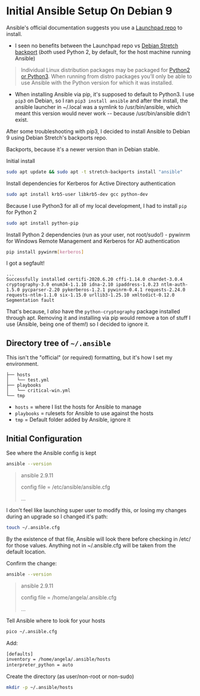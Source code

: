 # Initial Ansible Setup On Debian 9
Ansible's official documentation suggests you use a [Launchpad repo](https://docs.ansible.com/ansible/latest/installation_guide/intro_installation.html#installing-ansible-on-debian) to install.

- I seen no benefits between the Launchpad repo vs [Debian Stretch backport](https://packages.debian.org/stretch-backports/ansible) (*both* used Python 2, by default, for the host machine running Ansible)
> Individual Linux distribution packages may be packaged for [Python2 or Python3](https://docs.ansible.com/ansible/latest/reference_appendices/python_3_support.html). When running from distro packages you’ll only be able to use Ansible with the Python version for which it was installed.

- When installing Ansible via pip, it's supposed to default to Python3.  I use `pip3` on Debian, so I ran `pip3 install ansible` and after the install, the ansible launcher in ~/.local was a symlink to /usr/bin/ansible, which meant this version would never work -- because /usr/bin/ansible didn't exist.

After some troubleshooting with pip3, I decided to install Ansible to Debian 9 using Debian Stretch's backports repo.

Backports, because it's a newer version than in Debian stable.

Initial install
```bash
sudo apt update && sudo apt -t stretch-backports install "ansible"
```

Install dependencies for Kerberos for Active Directory authentication
```bash
sudo apt install krb5-user libkrb5-dev gcc python-dev
```

Because I use Python3 for all of my local development, I had to install `pip` for Python 2
```bash
sudo apt install python-pip
```

Install Python 2 dependencies (run as your user, not root/sudo!) - pywinrm for Windows Remote Management and Kerberos for AD authentication
```bash
pip install pywinrm[kerberos]
```
I got a segfault!
```text
...
Successfully installed certifi-2020.6.20 cffi-1.14.0 chardet-3.0.4 cryptography-3.0 enum34-1.1.10 idna-2.10 ipaddress-1.0.23 ntlm-auth-1.5.0 pycparser-2.20 pykerberos-1.2.1 pywinrm-0.4.1 requests-2.24.0 requests-ntlm-1.1.0 six-1.15.0 urllib3-1.25.10 xmltodict-0.12.0
Segmentation fault
```
That's because, I *also* have the `python-cryptography` package installed through apt.  Removing it and installing via pip would remove a ton of stuff I use (Ansible, being one of them!) so I decided to ignore it.

## Directory tree of `~/.ansible`
This isn't the "official" (or required) formatting, but it's how I set my environment.
```text
├── hosts
│   └── test.yml
├── playbooks
│   └── critical-win.yml
└── tmp
```
- `hosts` = where I list the hosts for Ansible to manage
- `playbooks` = rulesets for Ansible to use against the hosts
- `tmp` = Default folder added by Ansible, ignore it

## Initial Configuration
See where the Ansible config is kept
```bash
ansible --version
```
> ansible 2.9.11
>
>  config file = /etc/ansible/ansible.cfg
>
> ...

I don't feel like launching super user to modify this, or losing my changes during an upgrade so I changed it's path:
```bash
touch ~/.ansible.cfg
```
By the existence of that file, Ansible will look there before checking in /etc/ for those values.  Anything not in ~/.ansible.cfg will be taken from the default location.

Confirm the change:
```bash
ansible --version
```
> ansible 2.9.11
>
>  config file = /home/angela/.ansible.cfg
>
> ...

Tell Ansible where to look for your hosts
```bash
pico ~/.ansible.cfg
```

Add:
```bash
[defaults]
inventory = /home/angela/.ansible/hosts
interpreter_python = auto
```

Create the directory (as user/non-root or non-sudo)
```bash
mkdir -p ~/.ansible/hosts
```
